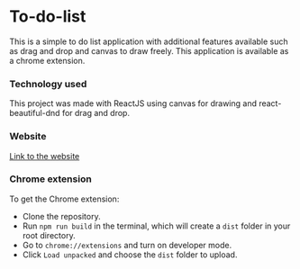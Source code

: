 # To-do-list

This is a simple to do list application with additional features available such as drag and drop and canvas to draw freely. This application is available as a chrome extension.

### Technology used

This project was made with ReactJS using canvas for drawing and react-beautiful-dnd for drag and drop.

### Website

[Link to the website](https://zevoker.github.io/to-do-list/)

### Chrome extension

To get the Chrome extension:
- Clone the repository.
- Run `npm run build` in the terminal, which will create a `dist` folder in your root directory.
- Go to `chrome://extensions` and turn on developer mode.
- Click `Load unpacked` and choose the `dist` folder to upload.
